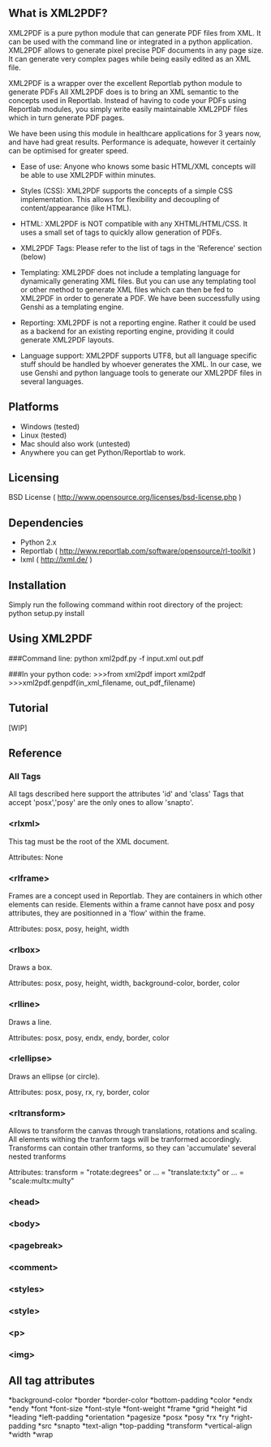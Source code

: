 What is XML2PDF?
----------------
XML2PDF is a pure python module that can generate PDF files from XML.
It can be used with the command line or integrated in a python application.
XML2PDF allows to generate pixel precise PDF documents in any page size. 
It can generate very complex pages while being easily edited as an XML file.

XML2PDF is a wrapper over the excellent Reportlab python module to generate PDFs
All XML2PDF does is to bring an XML semantic to the concepts used in Reportlab.
Instead of having to code your PDFs using Reportlab modules, you simply write
easily maintainable XML2PDF files which in turn generate PDF pages.

We have been using this module in healthcare applications for 3 years now,
and have had great results. Performance is adequate, however it certainly can
be optimised for greater speed.

* Ease of use:
Anyone who knows some basic HTML/XML concepts will be able to use XML2PDF within
minutes.

* Styles (CSS):
XML2PDF supports the concepts of a simple CSS implementation.
This allows for flexibility and decoupling of content/appearance (like HTML).

* HTML:
XML2PDF is NOT compatible with any XHTML/HTML/CSS. It uses a small set of tags
to quickly allow generation of PDFs.

* XML2PDF Tags:
Please refer to the list of tags in the 'Reference' section (below)

* Templating:
XML2PDF does not include a templating language for dynamically generating 
XML files. But you can use any templating tool or other method to generate 
XML files which can then be fed to XML2PDF in order to generate a PDF.
We have been successfully using Genshi as a templating engine.

* Reporting:
XML2PDF is not a reporting engine. Rather it could be used as a backend 
for an existing reporting engine, providing it could generate XML2PDF layouts.

* Language support:
XML2PDF supports UTF8, but all language specific stuff should be handled by
whoever generates the XML. In our case, we use Genshi and python language tools
to generate our XML2PDF files in several languages.


Platforms
---------
* Windows (tested)
* Linux (tested)
* Mac should also work (untested)
* Anywhere you can get Python/Reportlab to work.


Licensing
---------
BSD License ( http://www.opensource.org/licenses/bsd-license.php )


Dependencies
------------
* Python 2.x
* Reportlab ( http://www.reportlab.com/software/opensource/rl-toolkit ) 
* lxml ( http://lxml.de/ )


Installation
-------------
Simply run the following command within root directory of the project:
    python setup.py install


Using XML2PDF
-------------
###Command line:
    python xml2pdf.py -f input.xml out.pdf

###In your python code:
    >>>from xml2pdf import xml2pdf
    >>>xml2pdf.genpdf(in_xml_filename, out_pdf_filename)

    
Tutorial
--------
[WIP]

Reference
---------
### All Tags
All tags described here support the attributes 'id' and 'class'
Tags that accept 'posx','posy' are the only ones to allow 'snapto'.

### &lt;rlxml&gt;
This tag must be the root of the XML document.

Attributes:
    None

### &lt;rlframe&gt;    
Frames are a concept used in Reportlab. They are containers in which
other elements can reside. Elements within a frame cannot have posx
and posy attributes, they are positionned in a 'flow' within the frame.

Attributes:
    posx, posy, height, width
    
### &lt;rlbox&gt;
Draws a box.

Attributes:
    posx, posy, height, width, background-color, border, color
    
### &lt;rlline&gt;
Draws a line.

Attributes:
    posx, posy, endx, endy, border, color
    
### &lt;rlellipse&gt;
Draws an ellipse (or circle).

Attributes:
    posx, posy, rx, ry, border, color
    
### &lt;rltransform&gt;
Allows to transform the canvas through translations, rotations and scaling.
All elements withing the tranform tags will be tranformed accordingly.
Transforms can contain other tranforms, so they can 'accumulate' several
nested tranforms

Attributes:
    transform = "rotate:degrees"    or 
    ...       = "translate:tx:ty"   or 
    ...       = "scale:multx:multy"
    
### &lt;head&gt;

### &lt;body&gt;

### &lt;pagebreak&gt;

### &lt;comment&gt;

### &lt;styles&gt;

### &lt;style&gt;

### &lt;p&gt;

### &lt;img&gt;


All tag attributes
------------------
*background-color
*border
*border-color
*bottom-padding
*color
*endx
*endy
*font
*font-size
*font-style
*font-weight
*frame
*grid
*height
*id
*leading
*left-padding
*orientation
*pagesize
*posx
*posy
*rx
*ry
*right-padding
*src
*snapto
*text-align
*top-padding
*transform
*vertical-align
*width
*wrap

